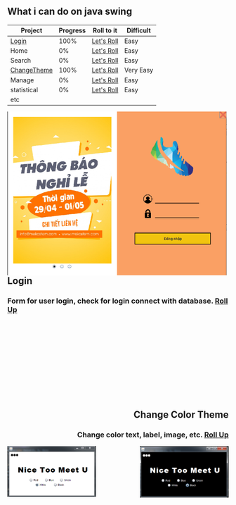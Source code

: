 
## What i can do on java swing

| Project | Progress | Roll to it | Difficult |
| --------- | ----- | ----------| ------------ |
| [Login](./JavaSwing/src/Login) | 100% | [Let's Roll](#Login) | Easy |
| Home | 0% | [Let's Roll](#What-i-can-do-on-java-swing) | Easy |
| Search | 0% | [Let's Roll](#What-i-can-do-on-java-swing) | Easy |
| [ChangeTheme](./JavaSwing/src/ChangeTheme) | 100% | [Let's Roll](#Change-Color-Theme) | Very Easy |
| Manage | 0% | [Let's Roll](#What-i-can-do-on-java-swing) | Easy |
| statistical | 0% | [Let's Roll](#What-i-can-do-on-java-swing) | Easy |
| etc | |

<img align="left" src="/./JavaSwing/src/images/123.png" width="500px">
<div align="left">

## Login 
### Form for user login, check for login connect with database. [Roll Up](#What-i-can-do-on-java-swing) 

</div>

<br><br><br><br><br><br><br><br><br><br>
<div align="right">

## Change Color Theme
### Change color text, label, image, etc. [Roll Up](#What-i-can-do-on-java-swing) 

</div>
<img align="left" src="/./JavaSwing/src/images/colorwhite.PNG" width="40%">
<img align="right" src="/./JavaSwing/src/images/colorblack.PNG" width="40%">
